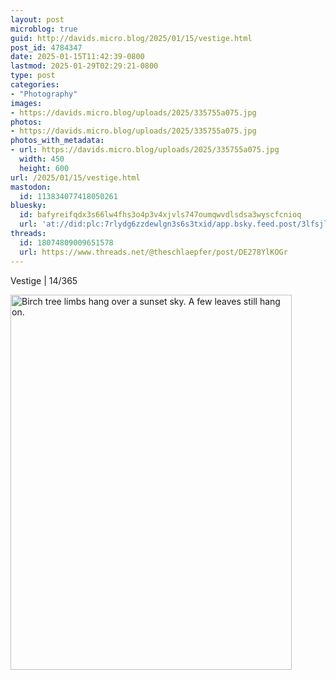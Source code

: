 ```yaml
---
layout: post
microblog: true
guid: http://davids.micro.blog/2025/01/15/vestige.html
post_id: 4784347
date: 2025-01-15T11:42:39-0800
lastmod: 2025-01-29T02:29:21-0800
type: post
categories:
- "Photography"
images:
- https://davids.micro.blog/uploads/2025/335755a075.jpg
photos:
- https://davids.micro.blog/uploads/2025/335755a075.jpg
photos_with_metadata:
- url: https://davids.micro.blog/uploads/2025/335755a075.jpg
  width: 450
  height: 600
url: /2025/01/15/vestige.html
mastodon:
  id: 113834077418050261
bluesky:
  id: bafyreifqdx3s66lw4fhs3o4p3v4xjvls747oumqwvdlsdsa3wyscfcnioq
  url: 'at://did:plc:7rlydg6zzdewlgn3s6s3txid/app.bsky.feed.post/3lfsjlbywje2g'
threads:
  id: 18074809009651578
  url: https://www.threads.net/@theschlaepfer/post/DE278YlKOGr
---
```

Vestige | 14/365

<img src="/uploads/2025/335755a075.jpg" width="450" height="600" alt="Birch tree limbs hang over a sunset sky. A few leaves still hang on.">
